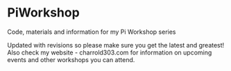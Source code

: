 # PiWorkshop
Code, materials and information for my Pi Workshop series

Updated with revisions so please make sure you get the latest and greatest!
Also check my website - charrold303.com for information on upcoming events
and other workshops you can attend.

